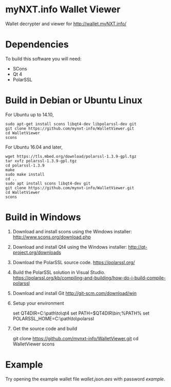 myNXT.info Wallet Viewer
========================

Wallet decrypter and viewer for http://wallet.myNXT.info/

Dependencies
============
To build this software you will need:

  * SCons
  * Qt 4
  * PolarSSL

Build in Debian or Ubuntu Linux
===============================

For Ubuntu up to 14.10,

    sudo apt-get install scons libqt4-dev libpolarssl-dev git
    git clone https://github.com/mynxt-info/WalletViewer.git
    cd WalletViewer
    scons

For Ubuntu 16.04 and later,

    wget https://tls.mbed.org/download/polarssl-1.3.9-gpl.tgz
    tar xvfz polarssl-1.3.9-gpl.tgz
    cd polarssl-1.3.9
    make
    sudo make install
    cd ..
    sudo apt install scons libqt4-dev git
    git clone https://github.com/mynxt-info/WalletViewer.git
    cd WalletViewer
    scons

Build in Windows
================

  1. Download and install scons using the Windows installer:
    http://www.scons.org/download.php

  2. Download and install Qt4 using the Windows installer:
    http://qt-project.org/downloads

  3. Download the PolarSSL source code.
    https://polarssl.org/

  4. Build the PolarSSL solution in Visual Studio.
    https://polarssl.org/kb/compiling-and-building/how-do-i-build-compile-polarssl

  5. Download and install Git
    http://git-scm.com/download/win

  6. Setup your environment

        set QT4DIR=C:\path\to\qt4
        set PATH=$QT4DIR\bin;%PATH%
        set POLARSSL_HOME=C:\path\to\polarssl

  7. Get the source code and build

        git clone https://github.com/mynxt-info/WalletViewer.git
        cd WalletViewer
        scons

Example
=======

Try opening the example wallet file *wallet.json.aes* with password *example*.
